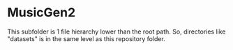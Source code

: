 # MusicGen2
This subfolder is 1 file hierarchy lower than the root path. So, directories like "datasets" is in the same level as this repository folder.
